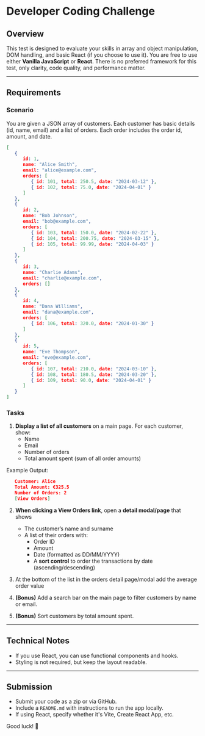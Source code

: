 # Developer Coding Challenge

## Overview

This test is designed to evaluate your skills in array and object manipulation, DOM handling, and basic React (if you choose to use it). You are free to use either **Vanilla JavaScript** or **React**. There is no preferred framework for this test, only clarity, code quality, and performance matter.

---

## Requirements

### Scenario

You are given a JSON array of customers. Each customer has basic details (id, name, email) and a list of orders. Each order includes the order id, amount, and date.

```json
[
   {
      id: 1,
      name: "Alice Smith",
      email: "alice@example.com",
      orders: [
         { id: 101, total: 250.5, date: "2024-03-12" },
         { id: 102, total: 75.0, date: "2024-04-01" }
      ]
   },
   {
      id: 2,
      name: "Bob Johnson",
      email: "bob@example.com",
      orders: [
         { id: 103, total: 150.0, date: "2024-02-22" },
         { id: 104, total: 200.75, date: "2024-03-15" },
         { id: 105, total: 99.99, date: "2024-04-03" }
      ]
   },
   {
      id: 3,
      name: "Charlie Adams",
      email: "charlie@example.com",
      orders: []
   },
   {
      id: 4,
      name: "Dana Williams",
      email: "dana@example.com",
      orders: [
         { id: 106, total: 320.0, date: "2024-01-30" }
      ]
   },
   {
      id: 5,
      name: "Eve Thompson",
      email: "eve@example.com",
      orders: [
         { id: 107, total: 210.0, date: "2024-03-10" },
         { id: 108, total: 180.5, date: "2024-03-20" },
         { id: 109, total: 90.0, date: "2024-04-01" }
      ]
   }
]
```

### Tasks

1. **Display a list of all customers** on a main page. For each customer, show:
    - Name
    - Email
    - Number of orders
    - Total amount spent (sum of all order amounts)

Example Output:

```json
   Customer: Alice
   Total Amount: €325.5
   Number of Orders: 2
   [View Orders]
```

2. **When clicking a View Orders link**, open a **detail modal/page** that shows
    - The customer’s name and surname
    - A list of their orders with:
        - Order ID
        - Amount
        - Date (formatted as DD/MM/YYYY)
        - A **sort control** to order the transactions by date (ascending/descending)

3. At the bottom of the list in the orders detail page/modal add the average order value

4. **(Bonus)** Add a search bar on the main page to filter customers by name or email.

5. **(Bonus)** Sort customers by total amount spent.

---

## Technical Notes

- If you use React, you can use functional components and hooks.
- Styling is not required, but keep the layout readable.

---

## Submission

- Submit your code as a zip or via GitHub.
- Include a `README.md` with instructions to run the app locally.
- If using React, specify whether it's Vite, Create React App, etc.

Good luck! 🚀
